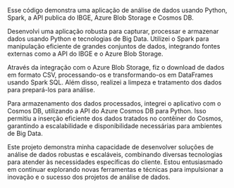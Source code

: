 Esse código demonstra uma aplicação de análise de dados usando Python, Spark, a API publica do IBGE, Azure Blob Storage e Cosmos DB. 



Desenvolvi uma aplicação robusta para capturar, processar e armazenar dados usando Python e tecnologias de Big Data. Utilizei o Spark para manipulação eficiente de grandes conjuntos de dados, integrando fontes externas como a API do IBGE e o Azure Blob Storage.



Através da integração com o Azure Blob Storage, fiz o download de dados em formato CSV, processando-os e transformando-os em DataFrames usando Spark SQL. Além disso, realizei a limpeza e tratamento dos dados para prepará-los para análise.

Para armazenamento dos dados processados, integrei o aplicativo com o Cosmos DB, utilizando a API do Azure Cosmos DB para Python. Isso permitiu a inserção eficiente dos dados tratados no contêiner do Cosmos, garantindo a escalabilidade e disponibilidade necessárias para ambientes de Big Data.

Este projeto demonstra minha capacidade de desenvolver soluções de análise de dados robustas e escaláveis, combinando diversas tecnologias para atender às necessidades específicas do cliente. Estou entusiasmado em continuar explorando novas ferramentas e técnicas para impulsionar a inovação e o sucesso dos projetos de análise de dados.
